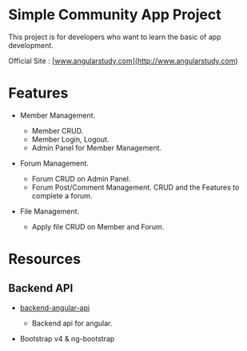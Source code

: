 # Simple Community App Project

This project is for developers who want to learn the basic of app development.

Official Site : [www.angularstudy.com](http://www.angularstudy.com)



# Features

* Member Management.
  * Member CRUD.
  * Member Login, Logout.
  * Admin Panel for Member Management.

* Forum Management.
  * Forum CRUD on Admin Panel.
  * Forum Post/Comment Management. CRUD and the Features to complete a forum.

* File Management.
  * Apply file CRUD on Member and Forum.

# Resources

## Backend API

* [backend-angular-api](https://github.com/thruthesky/backend)
	* Backend api for angular.

* Bootstrap v4 &amp; ng-bootstrap










